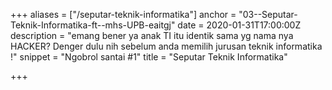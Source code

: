 +++
aliases = ["/seputar-teknik-informatika"]
anchor = "03--Seputar-Teknik-Informatika-ft--mhs-UPB-eaitgj"
date = 2020-01-31T17:00:00Z
description = "emang bener ya anak TI itu identik sama yg nama nya HACKER? Denger dulu nih sebelum anda memilih jurusan teknik informatika !"
snippet = "Ngobrol santai #1"
title = "Seputar Teknik Informatika"

+++
